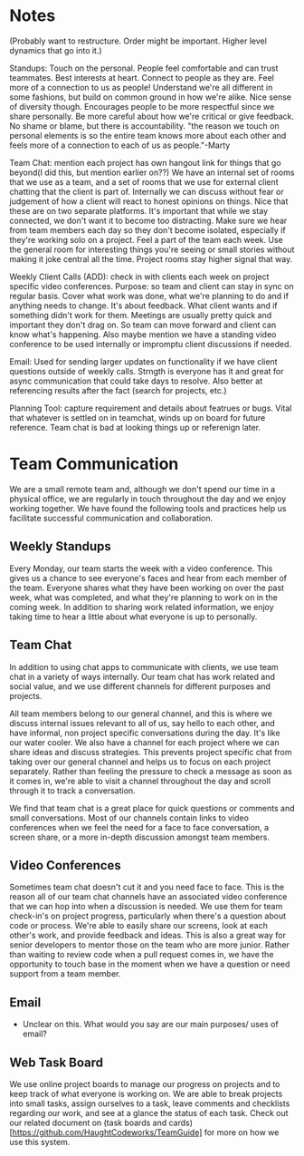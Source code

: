 # Notes
(Probably want to restructure. Order might be important. Higher level dynamics that go into it.)

Standups: Touch on the personal. People feel comfortable and can trust teammates. Best interests at heart. Connect to people as they are. Feel more of a connection to us as people! Understand we're all different in some fashions, but build on common ground in how we're alike. Nice sense of diversity though. Encourages people to be more respectful since we share personally. Be more careful about how we're critical or give feedback. No shame or blame, but there is accountability. "the reason we touch on personal elements is so the entire team knows more about each other and feels more of a connection to each of us as people."-Marty

Team Chat: mention each project has own hangout link for things that go beyond(I did this, but mention earlier on??) We have an internal set of rooms that we use as a team, and a set of rooms that we use for external client chatting that the client is part of. Internally we can discuss without fear or judgement of how a client will react to honest opinions on things. Nice that these are on two separate platforms. It's important that while we stay connected, we don't want it to become too distracting. Make sure we hear from team members each day so they don't become isolated, especially if they're working solo on a project. Feel a part of the team each week. Use the general room for interesting things you're seeing or small stories without making it joke central all the time. Project rooms stay higher signal that way.

Weekly Client Calls (ADD): check in with clients each week on project specific video conferences. Purpose: so team and client can stay in sync on regular basis. Cover what work was done, what we're planning to do and if anything needs to change. It's about feedback. What client wants and if something didn't work for them. Meetings are usually pretty quick and important they don't drag on. So team can move forward and client can know what's happening. Also maybe mention we have a standing video conference to be used internally or impromptu client discussions if needed.

Email: Used for sending larger updates on functionality if we have client questions outside of weekly calls. Strngth is everyone has it and great for async communication that could take days to resolve. Also better at referencing results after the fact (search for projects, etc.)

Planning Tool: capture requirement and details about featrues or bugs. Vital that whatever is settled on in teamchat, winds up on board for future reference. Team chat is bad at looking things up or referenign later.


# Team Communication

We are a small remote team and, although we don't spend our time in a physical office, we are regularly in touch throughout the day and we enjoy working together. We have found the following tools and practices help us facilitate successful communication and collaboration.

## Weekly Standups

Every Monday, our team starts the week with a video conference. This gives us a chance to see everyone's faces and hear from each member of the team. Everyone shares what they have been working on over the past week, what was completed, and what they're planning to work on in the coming week. In addition to sharing work related information, we enjoy taking time to hear a little about what everyone is up to personally.

## Team Chat

In addition to using chat apps to communicate with clients, we use team chat in a variety of ways internally. Our team chat has work related and social value, and we use different channels for different purposes and projects.

All team members belong to our general channel, and this is where we discuss internal issues relevant to all of us, say hello to each other, and have informal, non project specific conversations during the day. It's like our water cooler. We also have a channel for each project where we can share ideas and discuss strategies. This prevents project specific chat from taking over our general channel and helps us to focus on each project separately. Rather than feeling the pressure to check a message as soon as it comes in, we're able to visit a channel throughout the day and scroll through it to track a conversation.

We find that team chat is a great place for quick questions or comments and small conversations. Most of our channels contain links to video conferences when we feel the need for a face to face conversation, a screen share, or a more in-depth discussion amongst team members.

## Video Conferences

Sometimes team chat doesn't cut it and you need face to face. This is the reason all of our team chat channels have an associated video conference that we can hop into when a discussion is needed. We use them for team check-in's on project progress, particularly when there's a question about code or process. We're able to easily share our screens, look at each other's work, and provide feedback and ideas. This is also a great way for senior developers to mentor those on the team who are more junior. Rather than waiting to review code when a pull request comes in, we have the opportunity to touch base in the moment when we have a question or need support from a team member.

## Email

* Unclear on this. What would you say are our main purposes/ uses of email?

## Web Task Board

We use online project boards to manage our progress on projects and to keep track of what everyone is working on. We are able to break projects into small tasks, assign ourselves to a task, leave comments and checklists regarding our work, and see at a glance the status of each task. Check out our related document on (task boards and cards)[https://github.com/HaughtCodeworks/TeamGuide] for more on how we use this system.